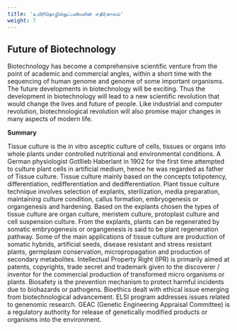 ```yaml
---
title: 'உயிரிதொழில்நுட்பவியலின் எதிர்காலம்'
weight: 7
---
```



## Future of Biotechnology
Biotechnology has become a comprehensive scientific venture from the point of academic and commercial angles, within a short time with the sequencing of human genome and genome of some important organisms. The future developments in biotechnology will be exciting. Thus the development in biotechnology will lead to a new scientific revolution that would change the lives and future of people. Like industrial and computer revolution, biotechnological revolution will also promise major changes in many aspects of modern life.

**Summary** 

Tissue culture is the in vitro asceptic culture of cells, tissues or organs into whole plants under controlled nutritional and environmental conditions. A German physiologist Gotllieb Haberlant in 1902 for the first time attempted to culture plant cells in artificial medium, hence he was regarded as father of Tissue culture. Tissue culture mainly based on the concepts totipotency, differentiation, redifferentiation and dedifferentiation. Plant tissue culture technique involves selection of explants, sterilization, media preparation, maintaining culture condition, callus formation, embryogenesis or organgenesis and hardening. Based on the explants chosen the types of tissue culture are organ culture, meristem culture, protoplast culture and cell suspension culture. From the explants, plants can be regenerated by somatic embryogenesis or organgenesis is said to be plant regeneration pathway. Some of the main applications of tissue culture are production of somatic hybrids, artificial seeds, disease resistant and stress resistant plants, germplasm conservation, micropropagation and production of secondary metabolites. Intellectual Property Right (IPR) is primarily aimed at patents, copyrights, trade secret and trademark given to the discoverer / inventor for the commercial production of transformed micro organisms or plants. Biosafety is the prevention mechanism to protect harmful incidents due to biohazards or pathogens. Bioethics dealt with ethical issue emerging from biotechnological advancement. ELSI program addresses issues related to genenomic research. GEAC (Genetic Engineering Appraisal Committee) is a regulatory authority for release of genetically modified products or organisms into the environment.


